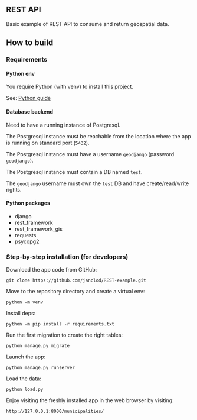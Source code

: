 ## REST API

Basic example of REST API to consume and return geospatial data.

## How to build

### Requirements

#### Python env

You require Python (with venv) to install this project.

See: [Python guide](https://docs.python-guide.org/starting/install3/linux/)

#### Database backend

Need to have a running instance of Postgresql.

The Postgresql instance must be reachable from the location where the app is running on standard port (`5432`).

The Postgresql instance must have a username `geodjango` (password `geodjango`).

The Postgresql instance must contain a DB named `test`.

The `geodjango` username must own the `test` DB and have create/read/write rights.

#### Python packages

- django
- rest_framework
- rest_framework_gis
- requests
- psycopg2

### Step-by-step installation (for developers)

Download the app code from GitHub:

```git clone https://github.com/janclod/REST-example.git``` 

Move to the repository directory and create a virtual env:

```python -m venv```

Install deps:

```python -m pip install -r requirements.txt```

Run the first migration to create the right tables:

```python manage.py migrate```

Launch the app:

```python manage.py runserver```

Load the data:

```python load.py```

Enjoy visiting the freshly installed app in the web browser by visiting:

```http://127.0.0.1:8000/municipalities/```